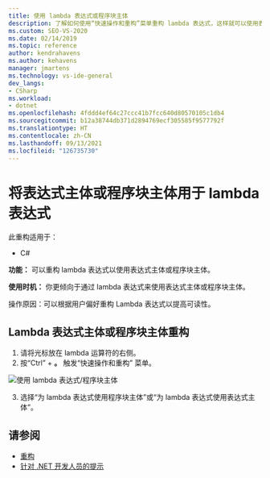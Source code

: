 ```yaml
---
title: 使用 lambda 表达式或程序块主体
description: 了解如何使用“快速操作和重构”菜单重构 lambda 表达式，这样就可以使用表达式主体或块主体。
ms.custom: SEO-VS-2020
ms.date: 02/14/2019
ms.topic: reference
author: kendrahavens
ms.author: kehavens
manager: jmartens
ms.technology: vs-ide-general
dev_langs:
- CSharp
ms.workload:
- dotnet
ms.openlocfilehash: 4fddd4ef64c27ccc41b7fcc640d80570105c1db4
ms.sourcegitcommit: b12a38744db371d2894769ecf305585f9577792f
ms.translationtype: HT
ms.contentlocale: zh-CN
ms.lasthandoff: 09/13/2021
ms.locfileid: "126735730"
---
```

# <a name="use-expression-body-or-block-body-for-lambda-expressions"></a>将表达式主体或程序块主体用于 lambda 表达式

此重构适用于：

- C#

**功能：** 可以重构 lambda 表达式以使用表达式主体或程序块主体。

**使用时机：** 你更倾向于通过 lambda 表达式来使用表达式主体或程序块主体。

操作原因：可以根据用户偏好重构 Lambda 表达式以提高可读性。

## <a name="lambda-expression-body-or-block-body-refactoring"></a>Lambda 表达式主体或程序块主体重构

1. 请将光标放在 lambda 运算符的右侧。
2. 按“Ctrl”  + **。** 触发“快速操作和重构”  菜单。

  ![使用 lambda 表达式/程序块主体](media/block-body-lambda.png)

3. 选择“为 lambda 表达式使用程序块主体”或“为 lambda 表达式使用表达式主体”。

## <a name="see-also"></a>请参阅

- [重构](../refactoring-in-visual-studio.md)
- [针对 .NET 开发人员的提示](../csharp-developer-productivity.md)